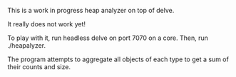 This is a work in progress heap analyzer on top of delve.

It really does not work yet!

To play with it, run headless delve on port 7070 on a core. Then, run ./heapalyzer.

The program attempts to aggregate all objects of each type to get a sum of their counts and size.
